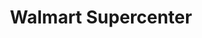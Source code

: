 ---
title: "Walmart Supercenter"
url: /cumming/walmart-supercenter-market-place-blvd/
shop: supermarket
---